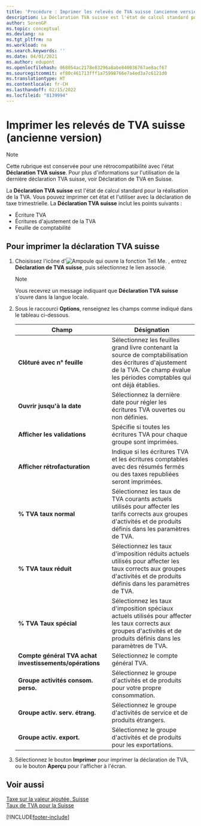 ```yaml
---
title: 'Procédure : Imprimer les relevés de TVA suisse (ancienne version)'
description: La Déclaration TVA suisse est l'état de calcul standard pour la réalisation de la TVA. Vous pouvez imprimer cet état et l'utiliser avec la déclaration de taxe trimestrielle.
author: SorenGP
ms.topic: conceptual
ms.devlang: na
ms.tgt_pltfrm: na
ms.workload: na
ms.search.keywords: ''
ms.date: 04/01/2021
ms.author: edupont
ms.openlocfilehash: 068054ac2178e83296a8abe840036767ae8acf67
ms.sourcegitcommit: ef80c461713fff1a75998766e7a4ed3a7c6121d0
ms.translationtype: HT
ms.contentlocale: fr-CH
ms.lasthandoff: 02/15/2022
ms.locfileid: "8139994"
---
```

# <a name="print-swiss-vat-statements-older-version"></a>Imprimer les relevés de TVA suisse (ancienne version)

> [!NOTE]  
>  Cette rubrique est conservée pour une rétrocompatibilité avec l'état **Déclaration TVA suisse**. Pour plus d'informations sur l'utilisation de la dernière déclaration TVA suisse, voir Déclaration de TVA en Suisse.  

La **Déclaration TVA suisse** est l'état de calcul standard pour la réalisation de la TVA. Vous pouvez imprimer cet état et l'utiliser avec la déclaration de taxe trimestrielle. La **Déclaration TVA suisse** inclut les points suivants :  

- Écriture TVA  
- Écritures d'ajustement de la TVA  
- Feuille de comptabilité  

## <a name="to-print-the-swiss-vat-statement"></a>Pour imprimer la déclaration TVA suisse  

1.  Choisissez l'icône d'![Ampoule qui ouvre la fonction Tell Me.](../../media/ui-search/search_small.png "Dites-moi ce que vous voulez faire") , entrez **Déclaration de TVA suisse**, puis sélectionnez le lien associé.  

    > [!NOTE]  
    >  Vous recevrez un message indiquant que **Déclaration TVA suisse** s'ouvre dans la langue locale.  

2.  Sous le raccourci **Options**, renseignez les champs comme indiqué dans le tableau ci-dessous.  

    |Champ|Désignation|  
    |---------------------------------|---------------------------------------|  
    |**Clôturé avec n° feuille**|Sélectionnez les feuilles grand livre contenant la source de comptabilisation des écritures d'ajustement de la TVA. Ce champ évalue les périodes comptables qui ont déjà établies.|  
    |**Ouvrir jusqu'à la date**|Sélectionnez la dernière date pour régler les écritures TVA ouvertes ou non définies.|  
    |**Afficher les validations**|Spécifie si toutes les écritures TVA pour chaque groupe sont imprimées.|  
    |**Afficher rétrofacturation**|Indique si les écritures TVA et les écritures comptables avec des résumés fermés ou des taxes republiées seront imprimées.|  
    |**% TVA taux normal**|Sélectionnez les taux de TVA courants actuels utilisés pour affecter les tarifs corrects aux groupes d'activités et de produits définis dans les paramètres de TVA.|  
    |**% TVA taux réduit**|Sélectionnez les taux d'imposition réduits actuels utilisés pour affecter les taux corrects aux groupes d'activités et de produits définis dans les paramètres de TVA.|  
    |**% TVA Taux spécial**|Sélectionnez les taux d'imposition spéciaux actuels utilisés pour affecter les taux corrects aux groupes d'activités et de produits définis dans les paramètres de TVA.|  
    |**Compte général TVA achat investissements/opérations**|Sélectionnez le compte général TVA.|  
    |**Groupe activités consom. perso.**|Sélectionnez le groupe d'activités et de produits pour votre propre consommation.|  
    |**Groupe activ. serv. étrang.**|Sélectionnez le groupe d'activités de service et de produits étrangers.|  
    |**Groupe activ. export.**|Sélectionnez le groupe d'activités et de produits pour les exportations.|  

3.  Sélectionnez le bouton **Imprimer** pour imprimer la déclaration de TVA, ou le bouton **Aperçu** pour l'afficher à l'écran.  

## <a name="see-also"></a>Voir aussi  
 [Taxe sur la valeur ajoutée, Suisse](swiss-value-added-tax.md)   
 [Taux de TVA pour la Suisse](vat-rates-for-switzerland.md)


[!INCLUDE[footer-include](../../includes/footer-banner.md)]